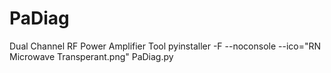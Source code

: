 # PaDiag
Dual Channel RF Power Amplifier Tool
pyinstaller -F --noconsole --ico="RN Microwave Transperant.png" PaDiag.py
